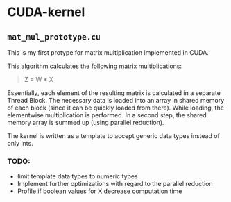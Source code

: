 # CUDA-kernel

## `mat_mul_prototype.cu`

This is my first protype for matrix multiplication implemented in CUDA. 

This algorithm calculates the following matrix multiplications:

> Z = W * X

Essentially, each element of the resulting matrix is calculated in a separate Thread Block. The necessary data is loaded into an array in shared memory of each block (since it can be quickly loaded from there). While loading, the elementwise multiplication is performed. In a second step, the shared memory array is summed up (using parallel reduction).

The kernel is written as a template to accept generic data types instead of only ints.

### TODO:
* limit template data types to numeric types
* Implement further optimizations with regard to the parallel reduction
* Profile if boolean values for X decrease computation time
